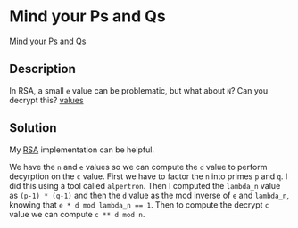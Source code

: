 # Mind your Ps and Qs

[Mind your Ps and Qs](https://play.picoctf.org/practice/challenge/162)

## Description

In RSA, a small `e` value can be problematic, but what about `N`? Can you
decrypt this?
[values](https://mercury.picoctf.net/static/38f30029ab93478310e906d3d084a4c1/values)

## Solution

My [RSA](https://github.com/alexjercan/haskell-rsa) implementation can be helpful.

We have the `n` and `e` values so we can compute the `d` value to perform
decyrption on the `c` value. First we have to factor the `n` into primes
`p` and `q`. I did this using a tool called `alpertron`. Then I computed the
`lambda_n` value as `(p-1) * (q-1)` and then the `d` value as the mod inverse of
`e` and `lambda_n`, knowing that `e * d mod lambda_n == 1`. Then to compute the
decrypt `c` value we can compute `c ** d mod n`.
